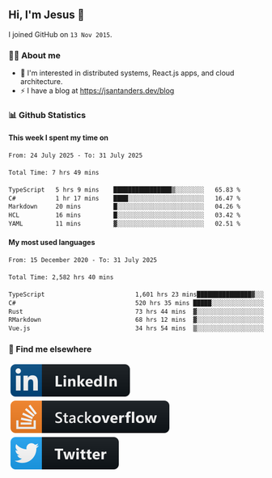 ## Hi, I'm Jesus 👋

I joined GitHub on `13 Nov 2015`.

<!-- Talking about you -->

### 👨‍💻 About me

- 👦 I'm interested in distributed systems, React.js apps, and cloud architecture.
- ⚡️ I have a blog at <https://jsantanders.dev/blog>

### 📊 Github Statistics

#### This week I spent my time on

<!--START_SECTION:weekly-->

```txt
From: 24 July 2025 - To: 31 July 2025

Total Time: 7 hrs 49 mins

TypeScript   5 hrs 9 mins    ████████████████▒░░░░░░░░   65.83 %
C#           1 hr 17 mins    ████░░░░░░░░░░░░░░░░░░░░░   16.47 %
Markdown     20 mins         █░░░░░░░░░░░░░░░░░░░░░░░░   04.26 %
HCL          16 mins         █░░░░░░░░░░░░░░░░░░░░░░░░   03.42 %
YAML         11 mins         ▓░░░░░░░░░░░░░░░░░░░░░░░░   02.51 %
```

<!--END_SECTION:weekly-->

#### My most used languages

<!--START_SECTION:alltime-->

```txt
From: 15 December 2020 - To: 31 July 2025

Total Time: 2,582 hrs 40 mins

TypeScript                         1,601 hrs 23 mins███████████████▓░░░░░░░░░   62.01 %
C#                                 520 hrs 35 mins █████░░░░░░░░░░░░░░░░░░░░   20.16 %
Rust                               73 hrs 44 mins  ▓░░░░░░░░░░░░░░░░░░░░░░░░   02.86 %
RMarkdown                          68 hrs 12 mins  ▓░░░░░░░░░░░░░░░░░░░░░░░░   02.64 %
Vue.js                             34 hrs 54 mins  ▒░░░░░░░░░░░░░░░░░░░░░░░░   01.35 %
```

<!--END_SECTION:alltime-->

### 📢 Find me elsewhere

<p>
  <a target="_blank" href="https://linkedin.com/in/jsantanders">
    <img src="https://github.com/jsantanders/jsantanders/blob/master/img/linkedin.svg" alt="LinkedIn" style="vertical-align:top; margin:4px">
  </a>
  
  <a target="_blank" href="https://stackoverflow.com/users/7318331/jesus-santander">
    <img src="https://github.com/jsantanders/jsantanders/blob/master/img/stackoverflow.svg" alt="StackOverflow" style="vertical-align:top; margin:4px">
  </a>
  
  <a target="_blank" href="http://twitter.com/jsantanders">
    <img src="https://github.com/jsantanders/jsantanders/blob/master/img/twitter.svg" alt="Twitter" style="vertical-align:top; margin:4px">
  </a>
</p>
